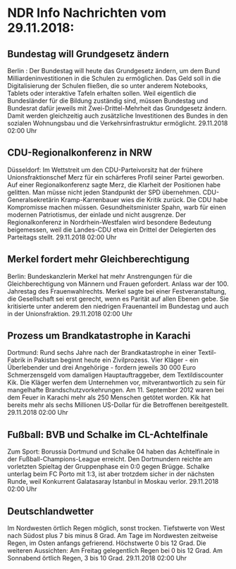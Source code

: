 # NDR Info Nachrichten vom 29.11.2018:


## Bundestag will Grundgesetz ändern
Berlin : Der Bundestag will heute das Grundgesetz ändern, um dem Bund Milliardeninvestitionen in die Schulen zu ermöglichen. Das Geld soll in die Digitalisierung der Schulen fließen, die so unter anderem Notebooks, Tablets oder interaktive Tafeln erhalten sollen. Weil eigentlich die Bundesländer für die Bildung zuständig sind, müssen Bundestag und Bundesrat dafür jeweils mit Zwei-Drittel-Mehrheit das Grundgesetz ändern. Damit werden gleichzeitig auch zusätzliche Investitionen des Bundes in den sozialen Wohnungsbau und die Verkehrsinfrastruktur ermöglicht. 29.11.2018 02:00 Uhr 

## CDU-Regionalkonferenz in NRW
Düsseldorf: Im Wettstreit um den CDU-Parteivorsitz hat der frühere Unionsfraktionschef Merz für ein schärferes Profil seiner Partei geworben. Auf einer Regionalkonferenz sagte Merz, die Klarheit der Positionen habe gelitten. Man müsse nicht jeden Standpunkt der SPD übernehmen. CDU-Generalsekretärin Kramp-Karrenbauer wies die Kritik zurück. Die CDU habe Kompromisse machen müssen. Gesundheitsminister Spahn, warb für einen modernen Patriotismus, der einlade und nicht ausgrenze. Der Regionalkonferenz in Nordrhein-Westfalen wird besondere Bedeutung beigemessen, weil die Landes-CDU etwa ein Drittel der Delegierten des Parteitags stellt. 29.11.2018 02:00 Uhr 

## Merkel fordert mehr Gleichberechtigung
Berlin:       Bundeskanzlerin Merkel hat mehr Anstrengungen für die Gleichberechtigung von Männern und Frauen gefordert. Anlass war der 100. Jahrestag des Frauenwahlrechts. Merkel sagte bei einer Festveranstaltung, die Gesellschaft sei erst gerecht, wenn es Parität auf allen Ebenen gebe. Sie kritisierte unter anderem den niedrigen Frauenanteil im Bundestag und auch in der Unionsfraktion. 29.11.2018 02:00 Uhr 

## Prozess um Brandkatastrophe in Karachi
Dortmund:    Rund sechs Jahre nach der Brandkatastrophe in einer Textil-Fabrik in Pakistan beginnt heute ein Zivilprozess. Vier Kläger - ein Überlebender und drei Angehörige - fordern jeweils 30 000 Euro Schmerzensgeld vom damaligen Hauptauftraggeber, dem Textildiscounter Kik. Die Kläger werfen dem Unternehmen vor, mitverantwortlich zu sein für mangelhafte Brandschutzvorkehrungen. Am 11. September 2012 waren bei dem Feuer in Karachi mehr als 250 Menschen getötet worden. Kik hat bereits mehr als sechs Millionen US-Dollar für die Betroffenen bereitgestellt. 29.11.2018 02:00 Uhr 

## Fußball: BVB und Schalke im CL-Achtelfinale
Zum Sport: Borussia Dortmund und Schalke 04 haben das Achtelfinale in der Fußball-Champions-League erreicht. Den Dortmundern reichte am vorletzten Spieltag der Gruppenphase ein 0:0 gegen Brügge. Schalke unterlag beim FC Porto mit 1:3, ist aber trotzdem sicher in der nächsten Runde, weil Konkurrent Galatasaray Istanbul in Moskau verlor. 29.11.2018 02:00 Uhr 

## Deutschlandwetter
Im Nordwesten örtlich Regen möglich, sonst trocken. Tiefstwerte von West nach Südost plus 7 bis minus 8 Grad. Am Tage im Nordwesten zeitweise Regen, im Osten anfangs gefrierend. Höchstwerte  0 bis 12 Grad. Die weiteren Aussichten: Am Freitag gelegentlich Regen bei 0 bis 12 Grad. Am Sonnabend örtlich Regen, 3 bis 10 Grad. 29.11.2018 02:00 Uhr 
